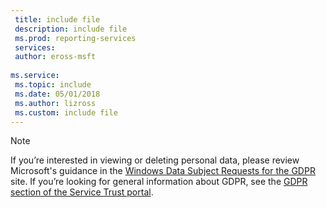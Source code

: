 ```yaml
---
 title: include file
 description: include file
 ms.prod: reporting-services
 services: 
 author: eross-msft
 
ms.service: 
 ms.topic: include
 ms.date: 05/01/2018
 ms.author: lizross
 ms.custom: include file
---
```


>[!Note]
>If you’re interested in viewing or deleting personal data, please review Microsoft's guidance in the [Windows Data Subject Requests for the GDPR](https://docs.microsoft.com/en-us/microsoft-365/compliance/gdpr-dsr-windows) site. If you’re looking for general information about GDPR, see the [GDPR section of the Service Trust portal](https://servicetrust.microsoft.com/ViewPage/GDPRGetStarted).